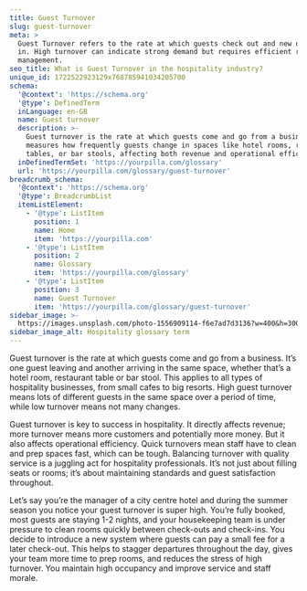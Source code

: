 ```yaml
---
title: Guest Turnover
slug: guest-turnover
meta: >
  Guest Turnover refers to the rate at which guests check out and new ones check
  in. High turnover can indicate strong demand but requires efficient room
  management.
seo_title: What is Guest Turnover in the hospitality industry?
unique_id: 1722522923129x768785941034205700
schema:
  '@context': 'https://schema.org'
  '@type': DefinedTerm
  inLanguage: en-GB
  name: Guest turnover
  description: >-
    Guest turnover is the rate at which guests come and go from a business. It
    measures how frequently guests change in spaces like hotel rooms, restaurant
    tables, or bar stools, affecting both revenue and operational efficiency.
  inDefinedTermSet: 'https://yourpilla.com/glossary'
  url: 'https://yourpilla.com/glossary/guest-turnover'
breadcrumb_schema:
  '@context': 'https://schema.org'
  '@type': BreadcrumbList
  itemListElement:
    - '@type': ListItem
      position: 1
      name: Home
      item: 'https://yourpilla.com'
    - '@type': ListItem
      position: 2
      name: Glossary
      item: 'https://yourpilla.com/glossary'
    - '@type': ListItem
      position: 3
      name: Guest Turnover
      item: 'https://yourpilla.com/glossary/guest-turnover'
sidebar_image: >-
  https://images.unsplash.com/photo-1556909114-f6e7ad7d3136?w=400&h=300&fit=crop&auto=format
sidebar_image_alt: Hospitality glossary term
---
```

Guest turnover is the rate at which guests come and go from a business. It’s one guest leaving and another arriving in the same space, whether that’s a hotel room, restaurant table or bar stool. This applies to all types of hospitality businesses, from small cafes to big resorts. High guest turnover means lots of different guests in the same space over a period of time, while low turnover means not many changes.

Guest turnover is key to success in hospitality. It directly affects revenue; more turnover means more customers and potentially more money. But it also affects operational efficiency. Quick turnovers mean staff have to clean and prep spaces fast, which can be tough. Balancing turnover with quality service is a juggling act for hospitality professionals. It’s not just about filling seats or rooms; it’s about maintaining standards and guest satisfaction throughout.

Let’s say you’re the manager of a city centre hotel and during the summer season you notice your guest turnover is super high. You’re fully booked, most guests are staying 1-2 nights, and your housekeeping team is under pressure to clean rooms quickly between check-outs and check-ins. You decide to introduce a new system where guests can pay a small fee for a later check-out. This helps to stagger departures throughout the day, gives your team more time to prep rooms, and reduces the stress of high turnover. You maintain high occupancy and improve service and staff morale.

